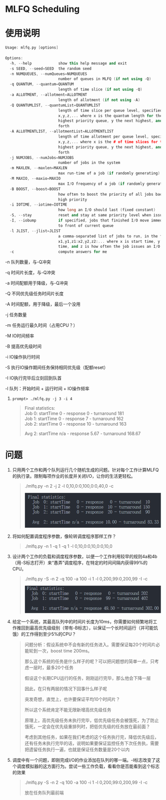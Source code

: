 # MLFQ Scheduling

# 使用说明

```cpp
Usage: mlfq.py [options]

Options:
  -h, --help            show this help message and exit
  -s SEED, --seed=SEED  the random seed
  -n NUMQUEUES, --numQueues=NUMQUEUES
                        number of queues in MLFQ (if not using -Q)
  -q QUANTUM, --quantum=QUANTUM
                        length of time slice (if not using -Q)
  -a ALLOTMENT, --allotment=ALLOTMENT
                        length of allotment (if not using -A)
  -Q QUANTUMLIST, --quantumList=QUANTUMLIST
                        length of time slice per queue level, specified as
                        x,y,z,... where x is the quantum length for the
                        highest priority queue, y the next highest, and so
                        forth
  -A ALLOTMENTLIST, --allotmentList=ALLOTMENTLIST
                        length of time allotment per queue level, specified as
                        x,y,z,... where x is the # of time slices for the
                        highest priority queue, y the next highest, and so
                        forth
  -j NUMJOBS, --numJobs=NUMJOBS
                        number of jobs in the system
  -m MAXLEN, --maxlen=MAXLEN
                        max run-time of a job (if randomly generating)
  -M MAXIO, --maxio=MAXIO
                        max I/O frequency of a job (if randomly generating)
  -B BOOST, --boost=BOOST
                        how often to boost the priority of all jobs back to
                        high priority
  -i IOTIME, --iotime=IOTIME
                        how long an I/O should last (fixed constant)
  -S, --stay            reset and stay at same priority level when issuing I/O
  -I, --iobump          if specified, jobs that finished I/O move immediately
                        to front of current queue
  -l JLIST, --jlist=JLIST
                        a comma-separated list of jobs to run, in the form
                        x1,y1,z1:x2,y2,z2:... where x is start time, y is run
                        time, and z is how often the job issues an I/O request
  -c                    compute answers for me
```

-n 队列数量，与-Q冲突

-q 时间片长度，与-Q冲突

-a 时间配额用于降级，与-Q冲突

-Q 不同优先级任务时间片长度

-A 时间配额，用于降级，最后一个没用

-j 任务数量

-m 任务运行最久时间（占用CPU？）

-M IO时间频率

-B 提高优先级时间

-i IO操作执行时间

-S 执行IO操作期间任务保持相同优先级（配额reset）

-I IO执行完毕后立刻回到队首

-l 队列：开始时间 + 运行时间 + IO操作频率

1. ​`prompt> ./mlfq.py -j 3 -i 4`​

    > Final statistics:  
    >   Job  0: startTime   0 - response   0 - turnaround 181  
    >   Job  1: startTime   0 - response   7 - turnaround 162  
    >   Job  2: startTime   0 - response  10 - turnaround 163
    >
    >   Avg  2: startTime n/a - response 5.67 - turnaround 168.67
    >

# 问题

1. 只用两个工作和两个队列运行几个随机生成的问题。针对每个工作计算MLFQ的执行录。限制每项作业的长度并关闭I/O，让你的生活更轻松。

    > ./mlfq.py -n 2 -j 2 -l 0,10,0:0,100,0:0,40,0 -c
    >
    > ​![image](assets/image-20240807151341-wb4lrwo.png)​
    >

3. 将如何配置调度程序参数，像轮转调度程序那样工作？

    > ./mlfq.py -n 1 -q 1 -q 1 -l 0,10,0:0,10,0:0,10,0
    >

4. 设计两个工作的负载和调度程序参数，以便一个工作利用较早的规则4a和4b（用-S标志打开）来“愚弄”调度程序，在特定的时间间隔内获得99%的CPU。

    > ./mlfq.py -S -n 2 -q 100 -a 100 -i 1 -l 0,200,99:0,200,99 -I -c
    >
    > ​![image](assets/image-20240807154004-r4bqolm.png)​
    >

5. 给定一个系统，其最高队列中的时间片长度为10ms，你需要如何频繁地将工作推回到最高优先级级别（带有-B标志），以保证一个长时间运行（并可能饥饿）的工作得到至少5%的CPU？

    > 问题分析：假设系统中不会有新的任务进入。需要保证每20个时间片必能轮到一次，boost time 200ms。
    >
    > 那么这个系统的任务是什么样子的呢？可以把问题想的简单一点，只考虑一层时，最多20个任务
    >
    > 假设这个长期CPU运行的任务，刚刚运行完毕，那么他会下降一层
    >
    > 因此，在只有两层的情况下回事什么样子呢
    >
    > 突发奇想，直觉上，也许要保证平均10个时间片？
    >
    > 所以这个系统肯定不能无限新增高优先级任务
    >
    > 原理上，高优先级任务未执行完毕，低优先级任务会被饿死，为了防止饿死，一定会在优先级重排列时，把低优先级的任务放在最前面？
    >
    > 考虑到其他任务，如果在我们考虑的这个任务执行完，降低优先级后，还有任务未执行完毕的话，说明如果要保证监控任务下次任务执，需要把遗留任务执行一遍，也就是保证任务数量是20个以内
    >
6. 调度中有一个问题，即刚完成I/O的作业添加在队列的哪一端。-I标志改变了这个调度模拟器的这方面行为。尝试一些工作负载，看看你是否能看到这个标志的效果

    > ./mlfq.py -S -n 2 -q 100 -a 100 -i 1 -l 0,200,99:0,200,99 -I -c
    >
    > 放在任务队列最前端
    >

‍
